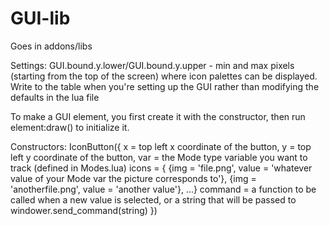 # GUI-lib

Goes in addons/libs

Settings:
GUI.bound.y.lower/GUI.bound.y.upper - min and max pixels (starting from the top of the screen) where icon palettes can be displayed.
Write to the table when you're setting up the GUI rather than modifying the defaults in the lua file

To make a GUI element, you first create it with the constructor, then run element:draw() to initialize it.

Constructors:
IconButton({
  x = top left x coordinate of the button,
  y = top left y coordinate of the button,
  var = the Mode type variable you want to track (defined in Modes.lua)
  icons = {
    {img = 'file.png', value = 'whatever value of your Mode var the picture corresponds to'},
    {img = 'anotherfile.png', value = 'another value'},
    ...}
  command = a function to be called when a new value is selected, or a string that will be passed to windower.send_command(string)
})

